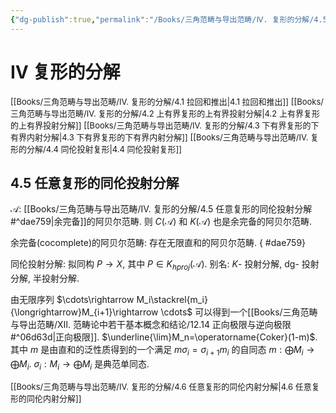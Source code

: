 ```yaml
---
{"dg-publish":true,"permalink":"/Books/三角范畴与导出范畴/Ⅳ. 复形的分解/4.5 任意复形的同伦投射分解/","dgPassFrontmatter":true,"created":"2024-08-05T11:39:24.972+08:00","updated":"2024-09-03T10:22:09.591+08:00"}
---
```


# Ⅳ 复形的分解

<font size="2"> [[Books/三角范畴与导出范畴/Ⅳ. 复形的分解/4.1 拉回和推出\|4.1 拉回和推出]] </font>
<font size="2"> [[Books/三角范畴与导出范畴/Ⅳ. 复形的分解/4.2 上有界复形的上有界投射分解\|4.2 上有界复形的上有界投射分解]]  </font>
<font size="2"> [[Books/三角范畴与导出范畴/Ⅳ. 复形的分解/4.3 下有界复形的下有界内射分解\|4.3 下有界复形的下有界内射分解]] </font>
<font size="2"> [[Books/三角范畴与导出范畴/Ⅳ. 复形的分解/4.4 同伦投射复形\|4.4 同伦投射复形]]  </font>
## 4.5 任意复形的同伦投射分解

 $\mathcal{A}$: [[Books/三角范畴与导出范畴/Ⅳ. 复形的分解/4.5 任意复形的同伦投射分解#^dae759\|余完备]]的阿贝尔范畴.
则 $C(\mathcal{A})$ 和 $K(\mathcal{A})$ 也是余完备的阿贝尔范畴.

余完备(cocomplete)的阿贝尔范畴: 存在无限直和的阿贝尔范畴. 
{ #dae759}


同伦投射分解: 拟同构 $P\rightarrow X$, 其中 $P \in K_{hproj}(\mathcal{A})$. 别名: $K$- 投射分解, dg- 投射分解, 半投射分解.

由无限序列 $\cdots\rightarrow M_i\stackrel{m_i}{\longrightarrow}M_{i+1}\rightarrow \cdots$ 可以得到一个[[Books/三角范畴与导出范畴/Ⅻ. 范畴论中若干基本概念和结论/12.14 正向极限与逆向极限#^06d63d\|正向极限]].  $\underline{\lim}M_n=\operatorname{Coker}(1-m)$. 其中 $m$ 是由直和的泛性质得到的一个满足 $m\sigma_i=\sigma_{i+1}m_i$ 的自同态 $m:\bigoplus M_i\rightarrow\bigoplus M_i$.  $\sigma_i:M_i\rightarrow \bigoplus M_i$ 是典范单同态.




<font size="2"> [[Books/三角范畴与导出范畴/Ⅳ. 复形的分解/4.6 任意复形的同伦内射分解\|4.6 任意复形的同伦内射分解]]  </font>